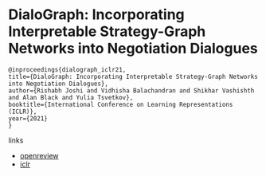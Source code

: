 # DialoGraph: Incorporating Interpretable Strategy-Graph Networks into Negotiation Dialogues

```
@inproceedings{dialograph_iclr21,
title={DialoGraph: Incorporating Interpretable Strategy-Graph Networks into Negotiation Dialogues},
author={Rishabh Joshi and Vidhisha Balachandran and Shikhar Vashishth and Alan Black and Yulia Tsvetkov},
booktitle={International Conference on Learning Representations (ICLR)},
year={2021}
}
```

links
- [openreview](https://openreview.net/forum?id=kDnal_bbb-E)
- [iclr](https://iclr.cc/virtual/2021/poster/2701)
